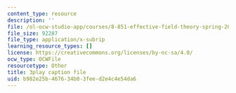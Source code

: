 ```yaml
---
content_type: resource
description: ''
file: /ol-ocw-studio-app/courses/8-851-effective-field-theory-spring-2013/b982e25b467634b03feed2e4c4e54da6_ogrcXqbvbL4.srt
file_size: 92287
file_type: application/x-subrip
learning_resource_types: []
license: https://creativecommons.org/licenses/by-nc-sa/4.0/
ocw_type: OCWFile
resourcetype: Other
title: 3play caption file
uid: b982e25b-4676-34b0-3fee-d2e4c4e54da6
---
```

